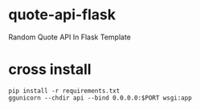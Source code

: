 # quote-api-flask
Random Quote API In Flask Template


# cross install
```
pip install -r requirements.txt
ggunicorn --chdir api --bind 0.0.0.0:$PORT wsgi:app
```


